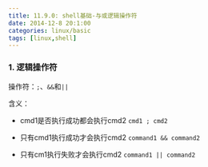 ```yaml
---
title: 11.9.0: shell基础-与或逻辑操作符
date: 2014-12-8 20:1:00
categories: linux/basic
tags: [linux,shell]
---
```


### 1. 逻辑操作符
操作符：`;`、`&&`和`||`  

含义：
- cmd1是否执行成功都会执行cmd2
`cmd1 ; cmd2 `

- 只有cmd1执行成功才会执行cmd2
`command1 && command2`

- 只有cm1执行失败才会执行cmd2
`command1 || command2  `
